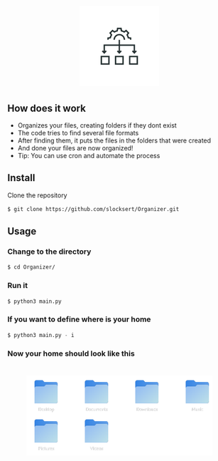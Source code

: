 <h1 align="center"> <img src="https://github.com/slocksert/arranger_imgs/blob/main/image_2022-07-07_182528763-removebg-preview.png?raw=true" height="180"> </h1>

## How does it work
- Organizes your files, creating folders if they dont exist
- The code tries to find several file formats 
- After finding them, it puts the files in the folders that were created
- And done your files are now organized!
- Tip: You can use cron and automate the process

## Install
Clone the repository

```bash
$ git clone https://github.com/slocksert/Organizer.git
```

## Usage
### Change to the directory
```bash
$ cd Organizer/ 
```
### Run it
```python
$ python3 main.py 
```
### If you want to define where is your home
```python
$ python3 main.py - i 
```

### Now your home should look like this
<h1 align="center"><img src="https://raw.githubusercontent.com/slocksert/arranger_imgs/main/pastas.png" height="180"></h1>
